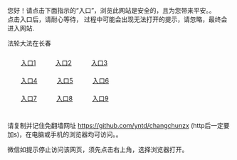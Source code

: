 您好！请点击下面指示的“入口”，浏览此网站是安全的，且为您带来平安。。 <br/>
点击入口后，请耐心等待， 过程中可能会出现无法打开的提示，请忽略，最终会进入网站. </br>

法轮大法在长春<br/>
<div style="padding:10px"><a style="margin:20px" target="_blank" href="https://dgi0jcxodw11t.cloudfront.net/2Qpsp?zyucrrgj" id="ccLink1" rel="nofollow">入口1</a> <a target="_blank" style="margin:20px" href="https://dz46pxj6hj4lc.cloudfront.net/2Qpsp?nmwlwk" id="ccLink2" rel="nofollow">入口2</a> <a style="margin:20px" target="_blank" href="https://d1nebzlbd03hy8.cloudfront.net/2Qpsp?dneejev" id="ccLink3" rel="nofollow">入口3</a></div>

<div style="padding:10px" ><a style="margin:20px" target="_blank" href="https://dgi0jcxodw11t.cloudfront.net/2Qpsp?zyucrrgj" id="ccLink4" rel="nofollow">入口4</a> <a style="margin:20px" href="https://dz46pxj6hj4lc.cloudfront.net/2Qpsp?nmwlwk" target="_blank" id="ccLink5" rel="nofollow">入口5</a> <a style="margin:20px" href="https://d1nebzlbd03hy8.cloudfront.net/2Qpsp?dneejev" target="_blank" id="ccLink6" rel="nofollow">入口6</a></div>

<div style="padding:10px"><a style="margin:20px" target="_blank" href="https://dgi0jcxodw11t.cloudfront.net/2Qpsp?zyucrrgj" id="ccLink7" rel="nofollow">入口7</a> <a style="margin:20px" href="https://dz46pxj6hj4lc.cloudfront.net/2Qpsp?nmwlwk" target="_blank" id="ccLink8" rel="nofollow">入口8</a> <a style="margin:20px" target="_blank" href="https://d1nebzlbd03hy8.cloudfront.net/2Qpsp?dneejev" id="ccLink9" rel="nofollow">入口9</a></div>

<br/>



请复制并记住免翻墙网址 https://github.com/yntd/changchunzx (http后一定要加s)，在电脑或手机的浏览器均可访问。。<br/>

微信如提示停止访问该网页，须先点击右上角，选择浏览器打开。
